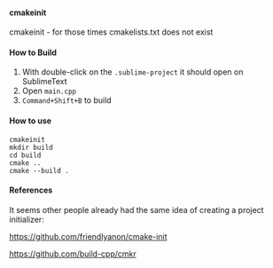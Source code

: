 #### cmakeinit

cmakeinit - for those times cmakelists.txt does not exist


#### How to Build

1. With double-click on the `.sublime-project` it should open on SublimeText
2. Open `main.cpp`
3. `Command+Shift+B` to build


#### How to use

```
cmakeinit
mkdir build
cd build
cmake ..
cmake --build .
```


#### References

It seems other people already had the same idea of creating a project initializer:

https://github.com/friendlyanon/cmake-init

https://github.com/build-cpp/cmkr


